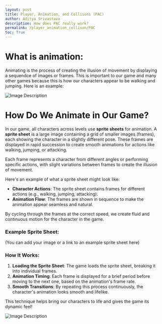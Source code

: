 ```yaml
---
layout: post
title: Player, Animation, and Collisons (PAC)
author: Aditya Srivastava
description: How does PAC really work?
permalink: /player_animation_collison/PAC
toc: True
---
```


# What is animation: 
Animating is the process of creating the illusion of movement by displaying a sequendce of images or frames. This is important to our game and many other games because this is how our characters appear to be walking and jumping. Here is an example:

![Image Description](https://encrypted-tbn0.gstatic.com/images?q=tbn:ANd9GcRWKlmwdjgWq7yCxuEGoBFMlyS1tYSbEzjw2Q&s)


# How Do We Animate in Our Game?

In our game, all characters across levels use **sprite sheets** for animation. A **sprite sheet** is a large image containing a grid of smaller images (frames), each showing the character in a slightly different pose. These frames are displayed in rapid succession to create smooth animations for actions like walking, jumping, or attacking.

Each frame represents a character from different angles or performing specific actions, with slight variations between frames to create the illusion of movement.

Here's an example of what a sprite sheet might look like:

- **Character Actions**: The sprite sheet contains frames for different actions (e.g., walking, jumping, attacking).
- **Animation Flow**: The frames are shown in sequence to make the animation appear seamless and natural.
  
By cycling through the frames at the correct speed, we create fluid and continuous motion for the character in the game.

### Example Sprite Sheet:
(You can add your image or a link to an example sprite sheet here)

### How It Works:
1. **Loading the Sprite Sheet**: The game loads the sprite sheet, breaking it into individual frames.
2. **Animation Timing**: Each frame is displayed for a brief period before moving to the next one, based on the animation's frame rate.
3. **Smooth Transitions**: By repeating this process continuously, the character's animation looks smooth and lifelike.

This technique helps bring our characters to life and gives the game its dynamic feel!


![Image Description](https://nighthawkcoders.github.io/portfolio_2025/images/platformer/sprites/lopezanimation.png)
